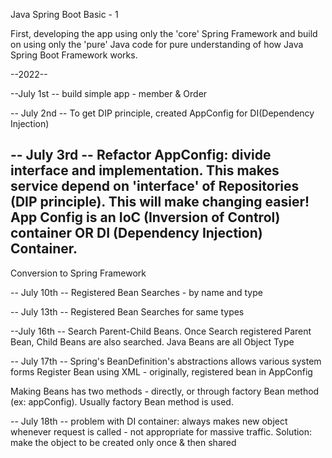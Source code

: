 Java Spring Boot Basic - 1

First, developing the app using only the 'core' Spring Framework and build on using only the 'pure' Java code for pure understanding of how Java Spring Boot Framework works.

--2022--

--July 1st -- 
build simple app - member & Order

-- July 2nd --
To get DIP principle, created AppConfig for DI(Dependency Injection)

-- July 3rd --
**Refactor AppConfig**: divide interface and implementation. This makes service depend on 'interface' of Repositories (DIP principle).
This will make changing easier!
App Config is an IoC (Inversion of Control) container OR DI (Dependency Injection) Container.
--
Conversion to Spring Framework

-- July 10th --
Registered Bean Searches - by name and type

-- July 13th --
Registered Bean Searches for same types

--July 16th --
Search Parent-Child Beans. Once Search registered Parent Bean, Child Beans are also searched. Java Beans are all Object Type

-- July 17th -- 
Spring's BeanDefinition's abstractions allows various system forms
Register Bean using XML - originally, registered bean in AppConfig

Making Beans has two methods - directly, or through factory Bean method (ex: appConfig). Usually factory Bean method is used.

-- July 18th -- 
problem with DI container: always makes new object whenever request is called - not appropriate for massive traffic.
Solution: make the object to be created only once & then shared
